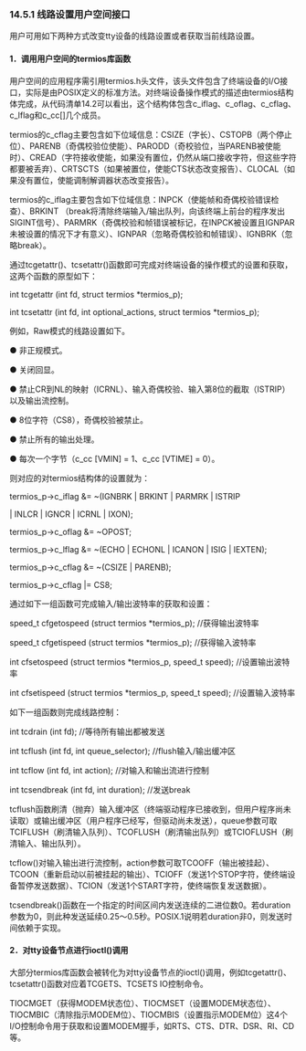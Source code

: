 ### 14.5.1 线路设置用户空间接口

用户可用如下两种方式改变tty设备的线路设置或者获取当前线路设置。

#### 1．调用用户空间的termios库函数

用户空间的应用程序需引用termios.h头文件，该头文件包含了终端设备的I/O接口，实际是由POSIX定义的标准方法。对终端设备操作模式的描述由termios结构体完成，从代码清单14.2可以看出，这个结构体包含c_iflag、c_oflag、c_cflag、c_lflag和c_cc[]几个成员。

termios的c_cflag主要包含如下位域信息：CSIZE（字长）、CSTOPB（两个停止位）、PARENB（奇偶校验位使能）、PARODD（奇校验位，当PARENB被使能时）、CREAD（字符接收使能，如果没有置位，仍然从端口接收字符，但这些字符都要被丢弃）、CRTSCTS（如果被置位，使能CTS状态改变报告）、CLOCAL（如果没有置位，使能调制解调器状态改变报告）。

termios的c_iflag主要包含如下位域信息：INPCK（使能帧和奇偶校验错误检查）、BRKINT （break将清除终端输入/输出队列，向该终端上前台的程序发出SIGINT信号）、PARMRK（奇偶校验和帧错误被标记，在INPCK被设置且IGNPAR未被设置的情况下才有意义）、IGNPAR（忽略奇偶校验和帧错误）、IGNBRK（忽略break）。

通过tcgetattr()、tcsetattr()函数即可完成对终端设备的操作模式的设置和获取，这两个函数的原型如下：

int tcgetattr (int fd, struct termios *termios_p); 
 
 int tcsetattr (int fd, int optional_actions, struct termios *termios_p);

例如，Raw模式的线路设置如下。

● 非正规模式。

● 关闭回显。

● 禁止CR到NL的映射（ICRNL）、输入奇偶校验、输入第8位的截取（ISTRIP）以及输出流控制。

● 8位字符（CS8），奇偶校验被禁止。

● 禁止所有的输出处理。

● 每次一个字节（c_cc [VMIN] = 1、c_cc [VTIME] = 0）。

则对应的对termios结构体的设置就为：

termios_p->c_iflag &= ~(IGNBRK | BRKINT | PARMRK | ISTRIP 
 
 | INLCR | IGNCR | ICRNL | IXON); 
 
 termios_p->c_oflag &= ~OPOST; 
 
 termios_p->c_lflag &= ~(ECHO | ECHONL | ICANON | ISIG | IEXTEN); 
 
 termios_p->c_cflag &= ~(CSIZE | PARENB); 
 
 termios_p->c_cflag |= CS8;

通过如下一组函数可完成输入/输出波特率的获取和设置：

speed_t cfgetospeed (struct termios *termios_p); //获得输出波特率 
 
 speed_t cfgetispeed (struct termios *termios_p); //获得输入波特率



int cfsetospeed (struct termios *termios_p, speed_t speed); //设置输出波特率 
 
 int cfsetispeed (struct termios *termios_p, speed_t speed); //设置输入波特率

如下一组函数则完成线路控制：

int tcdrain (int fd); //等待所有输出都被发送 
 
 int tcflush (int fd, int queue_selector); //flush输入/输出缓冲区 
 
 int tcflow (int fd, int action); //对输入和输出流进行控制 
 
 int tcsendbreak (int fd, int duration); //发送break

tcflush函数刷清（抛弃）输入缓冲区（终端驱动程序已接收到，但用户程序尚未读取）或输出缓冲区（用户程序已经写，但驱动尚未发送），queue参数可取TCIFLUSH（刷清输入队列）、TCOFLUSH（刷清输出队列）或TCIOFLUSH（刷清输入、输出队列）。

tcflow()对输入输出进行流控制，action参数可取TCOOFF（输出被挂起）、TCOON（重新启动以前被挂起的输出）、TCIOFF（发送1个STOP字符，使终端设备暂停发送数据）、TCION（发送1个START字符，使终端恢复发送数据）。

tcsendbreak()函数在一个指定的时间区间内发送连续的二进位数0。若duration参数为0，则此种发送延续0.25～0.5秒。POSIX.1说明若duration非0，则发送时间依赖于实现。

#### 2．对tty设备节点进行ioctl()调用

大部分termios库函数会被转化为对tty设备节点的ioctl()调用，例如tcgetattr()、tcsetattr()函数对应着TCGETS、TCSETS IO控制命令。

TIOCMGET（获得MODEM状态位）、TIOCMSET（设置MODEM状态位）、TIOCMBIC（清除指示MODEM位）、TIOCMBIS（设置指示MODEM位）这4个I/O控制命令用于获取和设置MODEM握手，如RTS、CTS、DTR、DSR、RI、CD等。

